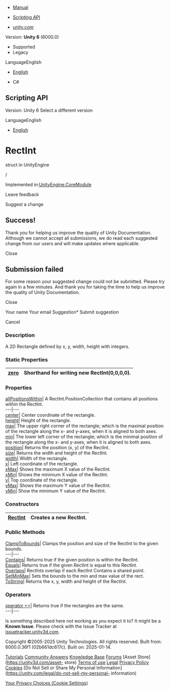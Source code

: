 [ ]()

  * [Manual](../Manual/index.html)
  * [Scripting API](../ScriptReference/index.html)

  * [unity.com](https://unity.com/)

Version: **Unity 6** (6000.0)

  * Supported
  * Legacy

LanguageEnglish

  * [English]()

  * C#

[ ](https://docs.unity3d.com)

## Scripting API

Version: Unity 6 Select a different version

LanguageEnglish

  * [English]()

# RectInt

struct in UnityEngine

/

Implemented in:[UnityEngine.CoreModule](UnityEngine.CoreModule.html)

Leave feedback

Suggest a change

## Success!

Thank you for helping us improve the quality of Unity Documentation. Although
we cannot accept all submissions, we do read each suggested change from our
users and will make updates where applicable.

Close

## Submission failed

For some reason your suggested change could not be submitted. Please <a>try
again</a> in a few minutes. And thank you for taking the time to help us
improve the quality of Unity Documentation.

Close

Your name Your email Suggestion* Submit suggestion

Cancel

[ ]()

### Description

A 2D Rectangle defined by x, y, width, height with integers.

### Static Properties

[zero](RectInt-zero.html)| Shorthand for writing new RectInt(0,0,0,0).  
---|---  
  
### Properties

[allPositionsWithin](RectInt-allPositionsWithin.html)| A
RectInt.PositionCollection that contains all positions within the RectInt.  
---|---  
[center](RectInt-center.html)| Center coordinate of the rectangle.  
[height](RectInt-height.html)| Height of the rectangle.  
[max](RectInt-max.html)| The upper right corner of the rectangle; which is the
maximal position of the rectangle along the x- and y-axes, when it is aligned
to both axes.  
[min](RectInt-min.html)| The lower left corner of the rectangle; which is the
minimal position of the rectangle along the x- and y-axes, when it is aligned
to both axes.  
[position](RectInt-position.html)| Returns the position (x, y) of the RectInt.  
[size](RectInt-size.html)| Returns the width and height of the RectInt.  
[width](RectInt-width.html)| Width of the rectangle.  
[x](RectInt-x.html)| Left coordinate of the rectangle.  
[xMax](RectInt-xMax.html)| Shows the maximum X value of the RectInt.  
[xMin](RectInt-xMin.html)| Shows the minimum X value of the RectInt.  
[y](RectInt-y.html)| Top coordinate of the rectangle.  
[yMax](RectInt-yMax.html)| Shows the maximum Y value of the RectInt.  
[yMin](RectInt-yMin.html)| Show the minimum Y value of the RectInt.  
  
### Constructors

[RectInt](RectInt-ctor.html)| Creates a new RectInt.  
---|---  
  
### Public Methods

[ClampToBounds](RectInt.ClampToBounds.html)| Clamps the position and size of
the RectInt to the given bounds.  
---|---  
[Contains](RectInt.Contains.html)| Returns true if the given position is
within the RectInt.  
[Equals](RectInt.Equals.html)| Returns true if the given RectInt is equal to
this RectInt.  
[Overlaps](RectInt.Overlaps.html)| RectInts overlap if each RectInt Contains a
shared point.  
[SetMinMax](RectInt.SetMinMax.html)| Sets the bounds to the min and max value
of the rect.  
[ToString](RectInt.ToString.html)| Returns the x, y, width and height of the
RectInt.  
  
### Operators

[operator ==](RectInt-operator_eq.html)| Returns true if the rectangles are
the same.  
---|---  
  
Is something described here not working as you expect it to? It might be a
**Known Issue**. Please check with the Issue Tracker at
[issuetracker.unity3d.com](https://issuetracker.unity3d.com).

Copyright ©2005-2025 Unity Technologies. All rights reserved. Built from:
6000.0.36f1 (02b661dc617c). Built on: 2025-01-14.

[Tutorials](https://unity3d.com/learn) [Community
Answers](https://answers.unity3d.com) [Knowledge
Base](https://support.unity3d.com/hc/en-us)
[Forums](https://forum.unity3d.com) [Asset Store](https://unity3d.com/asset-
store) [Terms of use](https://docs.unity3d.com/Manual/TermsOfUse.html)
[Legal](https://unity.com/legal) [Privacy
Policy](https://unity.com/legal/privacy-policy)
[Cookies](https://unity.com/legal/cookie-policy) [Do Not Sell or Share My
Personal Information](https://unity.com/legal/do-not-sell-my-personal-
information)

[Your Privacy Choices (Cookie Settings)](javascript:void\(0\);)

